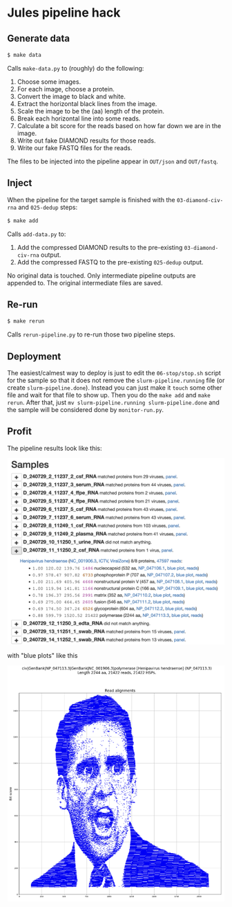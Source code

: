 # Jules pipeline hack

## Generate data

```sh
$ make data
```

Calls `make-data.py` to (roughly) do the following:

1. Choose some images.
1. For each image, choose a protein.
1. Convert the image to black and white.
1. Extract the horizontal black lines from the image.
1. Scale the image to be the (aa) length of the protein.
1. Break each horizontal line into some reads.
1. Calculate a bit score for the reads based on how far down we are in the image.
1. Write out fake DIAMOND results for those reads.
1. Write our fake FASTQ files for the reads.

The files to be injected into the pipeline appear in `OUT/json` and
`OUT/fastq`.

## Inject

When the pipeline for the target sample is finished with the
`03-diamond-civ-rna` and `025-dedup` steps:

```sh
$ make add
```

Calls `add-data.py` to:

1. Add the compressed DIAMOND results to the pre-existing `03-diamond-civ-rna` output.
1. Add the compressed FASTQ to the pre-existing `025-dedup` output.

No original data is touched. Only intermediate pipeline outputs are appended
to. The original intermediate files are saved.

## Re-run

```sh
$ make rerun
```

Calls `rerun-pipeline.py` to re-run those two pipeline steps.

## Deployment

The easiest/calmest way to deploy is just to edit the `06-stop/stop.sh`
script for the sample so that it does not remove the `slurm-pipeline.running`
file (or create `slurm-pipeline.done`). Instead you can just make it `touch`
some other file and wait for that file to show up. Then you do the `make add`
and `make rerun`. After that, just `mv slurm-pipeline.running
slurm-pipeline.done` and the sample will be considered done by
`monitor-run.py`.

## Profit

The pipeline results look like this:

<a href="hendra-results.png"><img src="hendra-results.png" width="900"/></a>

with "blue plots" like this

<a href="Michael-J-Scott-reads.png"><img src="Michael-J-Scott-reads.png" width="900"/></a>
